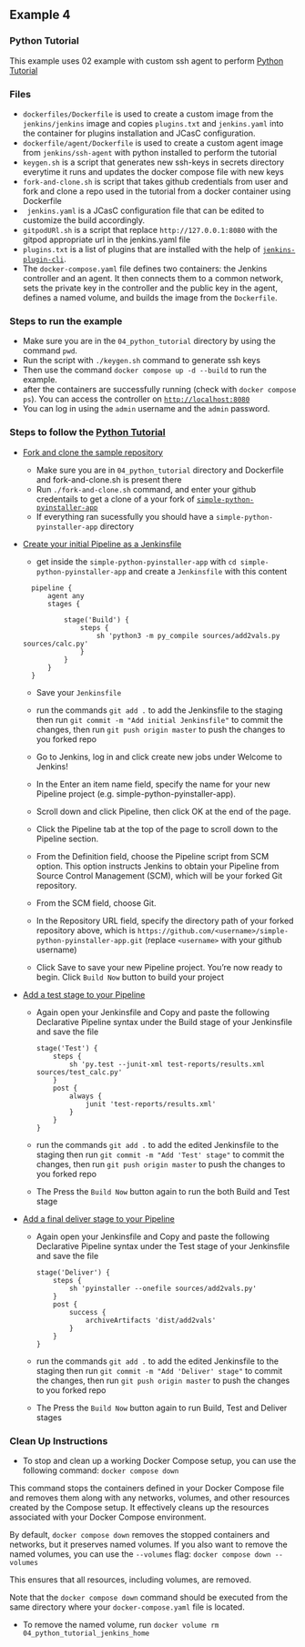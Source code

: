 ## Example 4
### Python Tutorial
This example uses 02 example with custom ssh agent to perform [Python Tutorial](https://www.jenkins.io/doc/tutorials/build-a-python-app-with-pyinstaller/) 
### Files 
* `dockerfiles/Dockerfile` is used to create a custom image from the `jenkins/jenkins` image and copies `plugins.txt` and `jenkins.yaml` into the container for plugins installation and JCasC configuration.
* `dockerfile/agent/Dockerfile` is used to create a custom agent image from `jenkins/ssh-agent` with python installed to perform the tutorial
* `keygen.sh` is a script that generates new ssh-keys in secrets directory everytime it runs and updates the docker compose file with new keys 
* `fork-and-clone.sh` is script that takes github credentials from user and fork and clone a repo used in the tutorial from a docker container using Dockerfile 
* ` jenkins.yaml` is a JCasC configuration file that can be edited to customize the build accordingly.
* `gitpodURl.sh` is a script that replace `http://127.0.0.1:8080` with the gitpod appropriate url in the jenkins.yaml file
* `plugins.txt` is a list of plugins that are installed with the help of [`jenkins-plugin-cli`](https://www.jenkins.io/doc/book/managing/plugins/#install-with-cli).
* The `docker-compose.yaml` file defines two containers: the Jenkins controller and an agent. It then connects them to a common network, sets the private key in the controller and the public key in the agent, defines a named volume, and builds the image from the `Dockerfile`.

### Steps to run the example 
* Make sure you are in the `04_python_tutorial` directory by using the command `pwd`. 
* Run the script with `./keygen.sh` command to generate ssh keys 
* Then use the command `docker compose up -d --build` to run the example.
* after the containers are successfully running (check with `docker compose ps`). You can access the controller on [`http://localhost:8080`](http://localhost:8080)
* You can log in using the `admin` username and the `admin` password.
### Steps to follow the [Python Tutorial](https://www.jenkins.io/doc/tutorials/build-a-python-app-with-pyinstaller/)

- [Fork and clone the sample repository](https://www.jenkins.io/doc/tutorials/build-a-python-app-with-pyinstaller/#fork-and-clone-the-sample-repository-on-github)

  - Make sure you are in `04_python_tutorial` directory and Dockerfile and fork-and-clone.sh is present there
  - Run `./fork-and-clone.sh` command, and enter your github credentails to get a clone of a your fork of [`simple-python-pyinstaller-app`](https://github.com/jenkins-docs/simple-python-pyinstaller-app)  
  - If everything ran sucessfully you should have a `simple-python-pyinstaller-app` directory 
- [Create your initial Pipeline as a Jenkinsfile](https://www.jenkins.io/doc/tutorials/build-a-python-app-with-pyinstaller/#create-your-pipeline-project-in-jenkins)
  
  - get inside the `simple-python-pyinstaller-app` with `cd simple-python-pyinstaller-app` and create a `Jenkinsfile` with this content 
  ```
    pipeline {
        agent any
        stages {
            
            stage('Build') {
                steps {
                    sh 'python3 -m py_compile sources/add2vals.py sources/calc.py' 
                }
            }
        }
    }
  ```
  - Save your `Jenkinsfile` 
  - run the commands `git add .` to add the Jenkinsfile to the staging then run `git commit -m "Add initial Jenkinsfile"` to commit the changes, then run `git push origin master` to push the changes to you forked repo  
  - Go to Jenkins, log in and click create new jobs under Welcome to Jenkins!
  - In the Enter an item name field, specify the name for your new Pipeline project (e.g. simple-python-pyinstaller-app).

  - Scroll down and click Pipeline, then click OK at the end of the page.

  - Click the Pipeline tab at the top of the page to scroll down to the Pipeline section.

  - From the Definition field, choose the Pipeline script from SCM option. This option instructs Jenkins to obtain your Pipeline from Source Control Management (SCM), which will be your forked Git repository.

  - From the SCM field, choose Git.

  - In the Repository URL field, specify the directory path of your forked repository above, which is `https://github.com/<username>/simple-python-pyinstaller-app.git` (replace `<username>` with your github username)

  - Click Save to save your new Pipeline project. You’re now ready to begin. Click `Build Now` button to build your project

- [Add a test stage to your Pipeline](https://www.jenkins.io/doc/tutorials/build-a-python-app-with-pyinstaller/#add-a-test-stage-to-your-pipeline)

  - Again open your Jenkinsfile and Copy and paste the following Declarative Pipeline syntax under the Build stage of your Jenkinsfile and save the file

        stage('Test') {
            steps {
                sh 'py.test --junit-xml test-reports/results.xml sources/test_calc.py'
            }
            post {
                always {
                    junit 'test-reports/results.xml'
                }
            }
        }
  - run the commands `git add .` to add the edited Jenkinsfile to the staging then run `git commit -m "Add 'Test' stage"` to commit the changes, then run `git push origin master` to push the changes to you forked repo   
  - The Press the `Build Now` button again to run the both Build and Test stage
- [Add a final deliver stage to your Pipeline](https://www.jenkins.io/doc/tutorials/build-a-java-app-with-maven/#add-a-final-deliver-stage-to-your-pipeline)
  
  - Again open your Jenkinsfile and Copy and paste the following Declarative Pipeline syntax under the Test stage of your Jenkinsfile and save the file

        stage('Deliver') {
            steps {
                sh 'pyinstaller --onefile sources/add2vals.py'
            }
            post {
                success {
                    archiveArtifacts 'dist/add2vals'
                }
            }
        }
  - run the commands `git add .` to add the edited Jenkinsfile to the staging then run `git commit -m "Add 'Deliver' stage"` to commit the changes, then run `git push origin master` to push the changes to you forked repo   
  - The Press the `Build Now` button again to run Build, Test and Deliver stages

### Clean Up Instructions 

* To stop and clean up a working Docker Compose setup, you can use the following command:
`docker compose down` 

This command stops the containers defined in your Docker Compose file and removes them along with any networks, volumes, and other resources created by the Compose setup.
It effectively cleans up the resources associated with your Docker Compose environment.

By default, `docker compose down` removes the stopped containers and networks, but it preserves named volumes.
If you also want to remove the named volumes, you can use the `--volumes` flag:
`docker compose down --volumes` 

This ensures that all resources, including volumes, are removed.

Note that the `docker compose down` command should be executed from the same directory where your `docker-compose.yaml` file is located.
* To remove the named volume, run `docker volume rm 04_python_tutorial_jenkins_home` 
